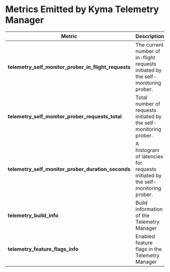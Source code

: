 # Metrics Emitted by Kyma Telemetry Manager

| Metric                                               | Description                                                                       |
|------------------------------------------------------|:----------------------------------------------------------------------------------|
| **telemetry_self_monitor_prober_in_flight_requests** | The current number of in-flight requests initiated by the self-monitoring prober. |
| **telemetry_self_monitor_prober_requests_total**     | Total number of requests initiated by the self-monitoring prober.                 |
| **telemetry_self_monitor_prober_duration_seconds**   | A histogram of latencies for requests initiated by the self-monitoring prober.    |
| **telemetry_build_info**                             | Build information of the Telemetry Manager                                        |
| **telemetry_feature_flags_info**                     | Enabled feature flags in the Telemetry Manager                                    |
